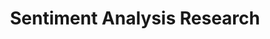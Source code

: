 ---
type: "Professional"
title: "Sentiment Analysis Research"
year: "2023"
category: "NLP, Sentiment Analysis"
role: "Research"
name: "Sentiment Analysis Research"
description: "Comparative study on the impact of different NLP models on the effectiveness of emotion detection in sentiment analysis. Presented for the 2024 8th International Conference on Information Technology, Information Systems and Electrical Engineering (ICITISEE)."
githublink: "https://github.com/yourusername/sentiment-analysis"
mockup: "/src/assets/rmcs-mockup.png"
problem: "Determining the most effective NLP model for sentiment analysis remains a challenge in the field of natural language processing."
solution: "Conducted a comparative study on various NLP models, analyzing their performance on sentiment analysis tasks to determine the most effective approach."
features_scope:
  - "Model Comparison"
  - "Performance Analysis"
  - "Sentiment Analysis"
  - "Research Methodology"
  - "Statistical Evaluation"
development_process: "The research process involved collecting data, pre-processing it, training various NLP models, and evaluating their performance using statistical methods."
gallery:
  - "/images/screenshot1.png"
  - "/images/screenshot2.png"
  - "/images/screenshot3.png"
route: "sentiment-analysis-comparison"
stack:
  - "Python"
  - "Tensorflow"
  - "HuggingFace"
---